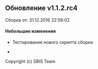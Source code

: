 ## Обновление v1.1.2.rc4

Сборка от: 31.12.2016 22:58:02

#### Небольшие изменения

* Тестирование нового скрипта сборки

-

Copyright (c) SBIS Team